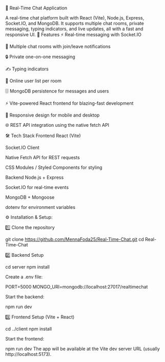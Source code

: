 💬 Real-Time Chat Application

A real-time chat platform built with React (Vite), Node.js, Express, Socket.IO, and MongoDB.
It supports multiple chat rooms, private messaging, typing indicators, and live updates, all with a fast and responsive UI.
🚀 Features
⚡ Real-time messaging with Socket.IO

📂 Multiple chat rooms with join/leave notifications

🔒 Private one-on-one messaging

✍ Typing indicators

👥 Online user list per room

🗄 MongoDB persistence for messages and users

⚡ Vite-powered React frontend for blazing-fast development

📱 Responsive design for mobile and desktop

🌐 REST API integration using the native fetch API

🛠 Tech Stack
Frontend
React (Vite)

Socket.IO Client

Native Fetch API for REST requests

CSS Modules / Styled Components for styling

Backend
Node.js + Express

Socket.IO for real-time events

MongoDB + Mongoose

dotenv for environment variables

⚙️ Installation & Setup:

1️⃣ Clone the repository

git clone https://github.com/MennaFoda25/Real-Time-Chat.git
cd Real-Time-Chat

2️⃣ Backend Setup

cd server
npm install

Create a .env file:

PORT=5000
MONGO_URI=mongodb://localhost:27017/realtimechat


Start the backend:

npm run dev

3️⃣ Frontend Setup (Vite + React)

cd ../client
npm install

Start the frontend:

npm run dev
The app will be available at the Vite dev server URL (usually http://localhost:5173).
